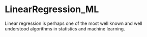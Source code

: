 # LinearRegression_ML
Linear regression is perhaps one of the most well known and well understood algorithms in statistics and machine learning.
